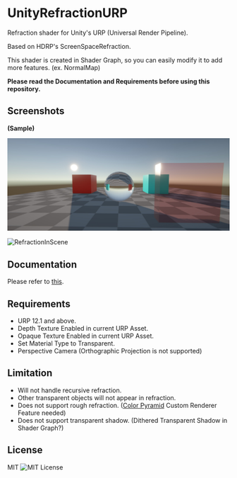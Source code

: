 UnityRefractionURP
=============

 Refraction shader for Unity's URP (Universal Render Pipeline).

 Based on HDRP's ScreenSpaceRefraction.

 This shader is created in Shader Graph, so you can easily modify it to add more features. (ex. NormalMap)

 **Please read the Documentation and Requirements before using this repository.**

Screenshots
------------
**(Sample)**

 ![Sample](https://github.com/jiaozi158/UnityRefractionURP/blob/main/Documentation/Images/Demo/Sample.jpg)

 ![RefractionInScene](https://github.com/jiaozi158/UnityRefractionURP/blob/main/Documentation/Images/Demo/RefractionInScene.gif)

Documentation
------------
Please refer to [this](https://github.com/jiaozi158/UnityRefractionURP/blob/main/Documentation/Documentation.md).

Requirements
------------
- URP 12.1 and above.
- Depth Texture Enabled in current URP Asset.
- Opaque Texture Enabled in current URP Asset.
- Set Material Type to Transparent.
- Perspective Camera (Orthographic Projection is not supported)

Limitation
------------
- Will not handle recursive refraction.
- Other transparent objects will not appear in refraction. 
- Does not support rough refraction. ([Color Pyramid](https://docs.unity3d.com/Packages/com.unity.render-pipelines.high-definition@12.0/manual/Custom-Pass-buffers-pyramids.html) Custom Renderer Feature needed)
- Does not support transparent shadow. (Dithered Transparent Shadow in Shader Graph?)

License
------------
MIT ![MIT License](http://img.shields.io/badge/license-MIT-blue.svg?style=flat)